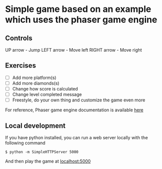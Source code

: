 # Simple game based on an example which uses the phaser game engine

## Controls
UP arrow - Jump
LEFT arrow - Move left
RIGHT arrow - Move right

## Exercises
- [ ] Add more platform(s)
- [ ] Add more diamonds(s)
- [ ] Change how score is calculated
- [ ] Change level completed message
- [ ] Freestyle, do your own thing and customize the game even more

For reference, Phaser game engine documentation is available [here](https://phaser.io/docs/2.6.2/)

## Local development
If you have python installed, you can run a web server locally with the following command
```
$ python -m SimpleHTTPServer 5000
```

And then play the game at [localhost:5000](http://localhost:5000)